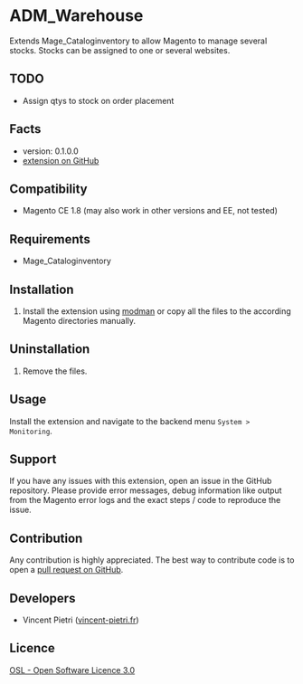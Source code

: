 ADM_Warehouse
=====================

Extends Mage_Cataloginventory to allow Magento to manage several stocks.
Stocks can be assigned to one or several websites.

TODO
-----
- Assign qtys to stock on order placement

Facts
-----
- version: 0.1.0.0
- [extension on GitHub](https://github.com/vpietri/ADM_Warehouse)

Compatibility
-------------
- Magento CE 1.8 (may also work in other versions and EE, not tested)

Requirements
------------
- Mage_Cataloginventory

Installation
------------
1. Install the extension using [modman](https://github.com/colinmollenhour/modman) or copy all the
files to the according Magento directories manually.

Uninstallation
--------------
1. Remove the files.

Usage
-----
Install the extension and navigate to the backend menu `System > Monitoring`.


Support
-------
If you have any issues with this extension, open an issue in the GitHub
repository. Please provide error messages, debug information like output
from the Magento error logs and the exact steps / code to reproduce the
issue.

Contribution
------------
Any contribution is highly appreciated. The best way to contribute code is to
open a [pull request on GitHub](https://help.github.com/articles/using-pull-requests).

Developers
---------
* Vincent Pietri ([vincent-pietri.fr](http://www.vincent-pietri.fr))

Licence
-------
[OSL - Open Software Licence 3.0](http://opensource.org/licenses/osl-3.0.php)
